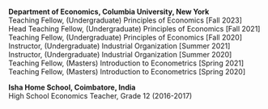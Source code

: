 **Department of Economics, Columbia University, New York**  
Teaching Fellow, (Undergraduate) Principles of Economics [Fall 2023]  
Head Teaching Fellow, (Undergraduate) Principles of Economics [Fall 2021]  
Teaching Fellow, (Undergraduate) Principles of Economics [Fall 2020]  
Instructor, (Undergraduate) Industrial Organization [Summer 2021]  
Instructor, (Undergraduate) Industrial Organization [Summer 2020]  
Teaching Fellow, (Masters) Introduction to Econometrics [Spring 2021]  
Teaching Fellow, (Masters) Introduction to Econometrics [Spring 2020]

**Isha Home School, Coimbatore, India**  
High School Economics Teacher, Grade 12 (2016-2017)
